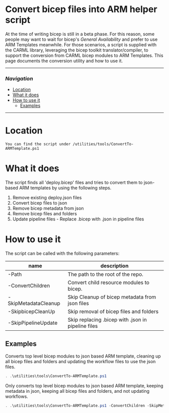 # Convert bicep files into ARM helper script

At the time of writing bicep is still in a beta phase. For this reason, some people may want to wait for bicep's _General Availability_ and prefer to use ARM Templates meanwhile.
For those scenarios, a script is supplied with the CARML library, leveraging the bicep toolkit translator/compiler, to support the conversion from CARML bicep modules to ARM Templates.
This page documents the conversion utility and how to use it.

---

### _Navigation_

- [Location](#location)
- [What it does](#what-it-does)
- [How to use it](#how-to-use-it)
  - [Examples](#examples)

---
# Location

`You can find the script under /utilities/tools/ConvertTo-ARMTemplate.ps1`

# What it does

The script finds all 'deploy.bicep' files and tries to convert them to json-based ARM templates
by using the following steps.
1. Remove existing deploy.json files
1. Convert bicep files to json
1. Remove bicep metadata from json
1. Remove bicep files and folders
1. Update pipeline files - Replace .bicep with .json in pipeline files
# How to use it

The script can be called with the following parameters:

| name | description |
|-|-|
| -Path | The path to the root of the repo. |
| -ConvertChildren | Convert child resource modules to bicep. |
| -SkipMetadataCleanup | Skip Cleanup of bicep metadata from json files |
| -SkipbicepCleanUp | Skip removal of bicep files and folders |
| -SkipPipelineUpdate | Skip replacing .bicep with .json in pipeline files |

## Examples

Converts top level bicep modules to json based ARM template, cleaning up all bicep files and folders and updating the workflow files to use the json files.
```powershell
. .\utilities\tools\ConvertTo-ARMTemplate.ps1
```

Only converts top level bicep modules to json based ARM template, keeping metadata in json, keeping all bicep files and folders, and not updating workflows.
```powershell
. .\utilities\tools\ConvertTo-ARMTemplate.ps1 -ConvertChildren -SkipMetadataCleanup -SkipBicepCleanUp -SkipWorkflowUpdate
```
